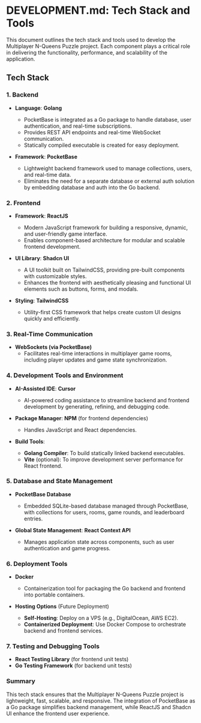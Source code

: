 # DEVELOPMENT.md: Tech Stack and Tools

This document outlines the tech stack and tools used to develop the Multiplayer N-Queens Puzzle project. Each component plays a critical role in delivering the functionality, performance, and scalability of the application.

## Tech Stack

### 1. **Backend**
- **Language**: **Golang**
  - PocketBase is integrated as a Go package to handle database, user authentication, and real-time subscriptions.
  - Provides REST API endpoints and real-time WebSocket communication.
  - Statically compiled executable is created for easy deployment.

- **Framework**: **PocketBase**
  - Lightweight backend framework used to manage collections, users, and real-time data.
  - Eliminates the need for a separate database or external auth solution by embedding database and auth into the Go backend.

### 2. **Frontend**
- **Framework**: **ReactJS**
  - Modern JavaScript framework for building a responsive, dynamic, and user-friendly game interface.
  - Enables component-based architecture for modular and scalable frontend development.

- **UI Library**: **Shadcn UI**
  - A UI toolkit built on TailwindCSS, providing pre-built components with customizable styles.
  - Enhances the frontend with aesthetically pleasing and functional UI elements such as buttons, forms, and modals.

- **Styling**: **TailwindCSS**
  - Utility-first CSS framework that helps create custom UI designs quickly and efficiently.

### 3. **Real-Time Communication**
- **WebSockets (via PocketBase)**
  - Facilitates real-time interactions in multiplayer game rooms, including player updates and game state synchronization.

### 4. **Development Tools and Environment**
- **AI-Assisted IDE**: **Cursor**
  - AI-powered coding assistance to streamline backend and frontend development by generating, refining, and debugging code.

- **Package Manager**: **NPM** (for frontend dependencies)
  - Handles JavaScript and React dependencies.

- **Build Tools**:
  - **Golang Compiler**: To build statically linked backend executables.
  - **Vite** (optional): To improve development server performance for React frontend.

### 5. **Database and State Management**
- **PocketBase Database**
  - Embedded SQLite-based database managed through PocketBase, with collections for users, rooms, game rounds, and leaderboard entries.

- **Global State Management**: **React Context API**
  - Manages application state across components, such as user authentication and game progress.

### 6. **Deployment Tools**
- **Docker**
  - Containerization tool for packaging the Go backend and frontend into portable containers.

- **Hosting Options** (Future Deployment)
  - **Self-Hosting**: Deploy on a VPS (e.g., DigitalOcean, AWS EC2).
  - **Containerized Deployment**: Use Docker Compose to orchestrate backend and frontend services.

### 7. **Testing and Debugging Tools**
- **React Testing Library** (for frontend unit tests)
- **Go Testing Framework** (for backend unit tests)

### Summary
This tech stack ensures that the Multiplayer N-Queens Puzzle project is lightweight, fast, scalable, and responsive. The integration of PocketBase as a Go package simplifies backend management, while ReactJS and Shadcn UI enhance the frontend user experience.

